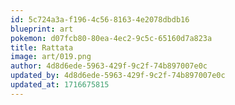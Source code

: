 ```yaml
---
id: 5c724a3a-f196-4c56-8163-4e2078dbdb16
blueprint: art
pokemon: d07fcb80-80ea-4ec2-9c5c-65160d7a823a
title: Rattata
image: art/019.png
author: 4d8d6ede-5963-429f-9c2f-74b897007e0c
updated_by: 4d8d6ede-5963-429f-9c2f-74b897007e0c
updated_at: 1716675815
---
```

